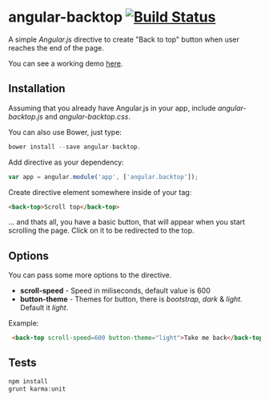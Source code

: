 # angular-backtop [![Build Status](https://travis-ci.org/padsbanger/angular-backtop.svg)](https://travis-ci.org/padsbanger/angular-backtop)

A simple *Angular.js* directive to create "Back to top" button when user reaches the end of the page.

You can see a working demo [here](http://padsbanger.github.io/angular-backtop/demo/).

## Installation

Assuming that you already have Angular.js in your app, include *angular-backtop.js* and *angular-backtop.css*.

You can also use Bower, just type:

```js
bower install --save angular-backtop.
```

Add directive as your dependency:

```js
var app = angular.module('app', ['angular.backtop']);
```

Create directive element somewhere inside of your *<body>* tag:

```html
<back-top>Scroll top</back-top>
```

... and thats all, you have a basic button, that will appear when you start scrolling the page. Click on it to be redirected to the top.

## Options

You can pass some more options to the directive.

  - **scroll-speed** - Speed in miliseconds, default value is 600
  - **button-theme** - Themes for button, there is *bootstrap*, *dark* & *light*. Default it *light*.


Example:

```html
 <back-top scroll-speed=600 button-theme="light">Take me back</back-top>
```

## Tests

```js
npm install
grunt karma:unit
```
